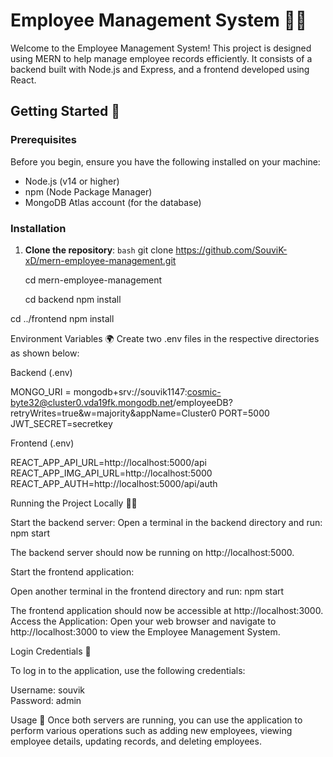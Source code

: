 # Employee Management System 🧑‍💼

Welcome to the Employee Management System! This project is designed using MERN to help manage employee records efficiently. It consists of a backend built with Node.js and Express, and a frontend developed using React.

## Getting Started 🚀

### Prerequisites

Before you begin, ensure you have the following installed on your machine:

- Node.js (v14 or higher)
- npm (Node Package Manager)
- MongoDB Atlas account (for the database)

### Installation

1. **Clone the repository**:
   ```bash```
   git clone https://github.com/SouviK-xD/mern-employee-management.git

   cd mern-employee-management


   cd backend
npm install

cd ../frontend
npm install

Environment Variables 🌍
Create two .env files in the respective directories as shown below:

Backend (.env)

MONGO_URI = mongodb+srv://souvik1147:cosmic-byte32@cluster0.vda19fk.mongodb.net/employeeDB?retryWrites=true&w=majority&appName=Cluster0
PORT=5000
JWT_SECRET=secretkey

Frontend (.env)

REACT_APP_API_URL=http://localhost:5000/api
REACT_APP_IMG_API_URL=http://localhost:5000
REACT_APP_AUTH=http://localhost:5000/api/auth


Running the Project Locally 🏃‍♂️

Start the backend server:
Open a terminal in the backend directory and run:
npm start

The backend server should now be running on http://localhost:5000.

Start the frontend application:

Open another terminal in the frontend directory and run:
npm start

The frontend application should now be accessible at http://localhost:3000.
Access the Application:
Open your web browser and navigate to http://localhost:3000 to view the Employee Management System.

Login Credentials 🔑

To log in to the application, use the following credentials:

Username: souvik   
Password: admin     

Usage 📖
Once both servers are running, you can use the application to perform various operations such as adding new employees, viewing employee details, updating records, and deleting employees.
